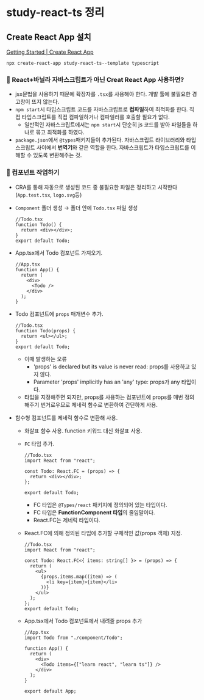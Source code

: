 # study-react-ts 정리

## Create React App 설치

[Getting Started | Create React App](https://create-react-app.dev/docs/getting-started)

```tsx
npx create-react-app study-react-ts--template typescript
```

### 🧐 React+바닐라 자바스크립트가 아닌 Creat React App 사용하면?

- jsx문법을 사용하기 때문에 확장자를 `.tsx`를 사용해야 한다. 개발 툴에 불필요한 경고창이 뜨지 않는다.
- `npm start`시 타입스크립트 코드를 자바스크립트로 **컴파일**하여 최적화를 한다. 직접 타입스크립트를 직접 컴파일하거나 컴파일러를 호출할 필요가 없다.
  - 일반적인 자바스크립트에서는 `npm start`시 단순히 js 코드를 받아 파일들을 하나로 묶고 최적화를 하였다.
- `package.json`에서 `@types`패키지들이 추가된다. 자바스크립트 라이브러리와 타입스크립트 사이에서 **번역기**와 같은 역할을 한다. 자바스크립트가 타입스크립트를 이해할 수 있도록 변환해주는 것.

### 🧐 컴포넌트 작업하기

- CRA를 통해 자동으로 생성된 코드 중 불필요한 파일은 정리하고 시작한다 (`App.test.tsx`, `logo.svg`등)
- `Component` 폴더 생성 → 폴더 안에 `Todo.tsx` 파일 생성
  ```tsx
  //Todo.tsx
  function Todo() {
    return <div></div>;
  }
  export default Todo;
  ```
- App.tsx에서 Todo 컴포넌트 가져오기.
  ```tsx
  //App.tsx
  function App() {
    return (
      <div>
        <Todo />
      </div>
    );
  }
  ```
- Todo 컴포넌트에 `props` 매개변수 추가.
  ```tsx
  //Todo.tsx
  function Todo(props) {
    return <ul></ul>;
  }
  export default Todo;
  ```
  - 이때 발생하는 오류
    - 'props' is declared but its value is never read: props를 사용하고 있지 않다.
    - Parameter 'props' implicitly has an 'any' type: props가 any 타입이다.
  - 타입을 지정해주면 되지만, props를 사용하는 컴포넌트에 props를 매번 정의해주기 번거로우므로 제네릭 함수로 변환하여 간단하게 사용.
- 함수형 컴포넌트를 제네릭 함수로 변환해 사용.

  - 화살표 함수 사용. function 키워드 대신 화살표 사용.
  - `FC` 타입 추가.

    ```tsx
    //Todo.tsx
    import React from "react";

    const Todo: React.FC = (props) => {
      return <div></div>;
    };

    export default Todo;
    ```

    - FC 타입은 `@Types/react` 패키지에 정의되어 있는 타입이다.
    - FC 타입은 **FunctionComponent 타입**의 줄임말이다.
    - React.FC는 제네릭 타입이다.

  - React.FC에 의해 정의된 타입에 추가할 구체적인 값(props 객체) 지정.

    ```tsx
    //Todo.tsx
    import React from "react";

    const Todo: React.FC<{ items: string[] }> = (props) => {
      return (
        <ul>
          {props.items.map((item) => (
            <li key={item}>{item}</li>
          ))}
        </ul>
      );
    };
    export default Todo;
    ```

  - App.tsx에서 Todo 컴포넌트에서 내려줄 props 추가

    ```tsx
    //App.tsx
    import Todo from "./component/Todo";

    function App() {
      return (
        <div>
          <Todo items={["learn react", "learn ts"]} />
        </div>
      );
    }

    export default App;
    ```
